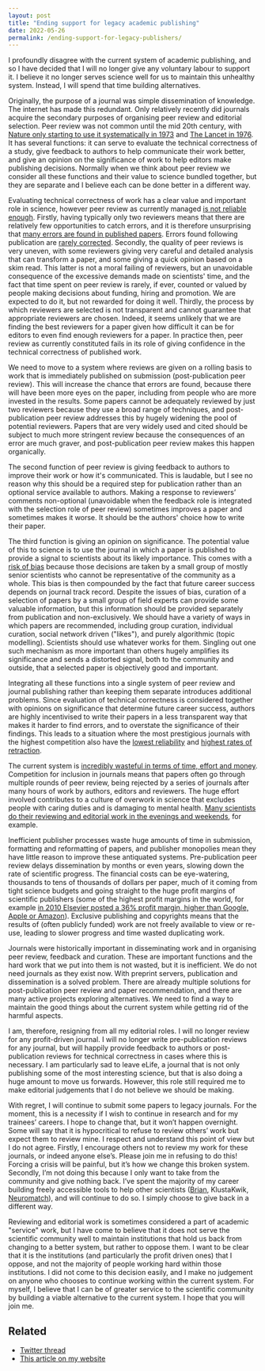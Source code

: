 ```yaml
---
layout: post
title: "Ending support for legacy academic publishing"
date: 2022-05-26
permalink: /ending-support-for-legacy-publishers/
---
```


I profoundly disagree with the current system of academic publishing, and so I have decided that I will no longer give any voluntary labour to support it. I believe it no longer serves science well for us to maintain this unhealthy system. Instead, I will spend that time building alternatives.

Originally, the purpose of a journal was simple dissemination of knowledge. The internet has made this redundant. Only relatively recently did journals acquire the secondary purposes of organising peer review and editorial selection. Peer review was not common until the mid 20th century, with [Nature only starting to use it systematically in 1973](https://royalsocietypublishing.org/doi/10.1098/rsnr.2015.0029) and [The Lancet in 1976](https://blogs.scientificamerican.com/information-culture/the-birth-of-modern-peer-review/). It has several functions: it can serve to evaluate the technical correctness of a study, give feedback to authors to help communicate their work better, and give an opinion on the significance of work to help editors make publishing decisions. Normally when we think about peer review we consider all these functions and their value to science bundled together, but they are separate and I believe each can be done better in a different way.

Evaluating technical correctness of work has a clear value and important role in science, however peer review as currently managed [is not reliable enough](https://blog.neurips.cc/2021/12/08/the-neurips-2021-consistency-experiment/). Firstly, having typically only two reviewers means that there are relatively few opportunities to catch errors, and it is therefore unsurprising that [many errors are found in published papers](https://journals.asm.org/doi/10.1128/mbio.00809-16?permanently=true). Errors found following publication are [rarely corrected](https://www.ncbi.nlm.nih.gov/pmc/articles/PMC5395722/). Secondly, the quality of peer reviews is very uneven, with some reviewers giving very careful and detailed analysis that can transform a paper, and some giving a quick opinion based on a skim read. This latter is not a moral failing of reviewers, but an unavoidable consequence of the excessive demands made on scientists' time, and the fact that time spent on peer review is rarely, if ever, counted or valued by people making decisions about funding, hiring and promotion. We are expected to do it, but not rewarded for doing it well. Thirdly, the process by which reviewers are selected is not transparent and cannot guarantee that appropriate reviewers are chosen. Indeed, it seems unlikely that we are finding the best reviewers for a paper given how difficult it can be for editors to even find enough reviewers for a paper. In practice then, peer review as currently constituted fails in its role of giving confidence in the technical correctness of published work.

We need to move to a system where reviews are given on a rolling basis to work that is immediately published on submission (post-publication peer review). This will increase the chance that errors are found, because there will have been more eyes on the paper, including from people who are more invested in the results. Some papers cannot be adequately reviewed by just two reviewers because they use a broad range of techniques, and post-publication peer review addresses this by hugely widening the pool of potential reviewers. Papers that are very widely used and cited should be subject to much more stringent review because the consequences of an error are much graver, and post-publication peer review makes this happen organically.

The second function of peer review is giving feedback to authors to improve their work or how it's communicated. This is laudable, but I see no reason why this should be a required step for publication rather than an optional service available to authors. Making a response to reviewers’ comments non-optional (unavoidable when the feedback role is integrated with the selection role of peer review) sometimes improves a paper and sometimes makes it worse. It should be the authors' choice how to write their paper.

The third function is giving an opinion on significance. The potential value of this to science is to use the journal in which a paper is published to provide a signal to scientists about its likely importance. This comes with a [risk of bias](https://www.pnas.org/doi/10.1073/pnas.1707323114) because those decisions are taken by a small group of mostly senior scientists who cannot be representative of the community as a whole. This bias is then compounded by the fact that future career success depends on journal track record. Despite the issues of bias, curation of a selection of papers by a small group of field experts can provide some valuable information, but this information should be provided separately from publication and non-exclusively. We should have a variety of ways in which papers are recommended, including group curation, individual curation, social network driven ("likes"), and purely algorithmic (topic modelling). Scientists should use whatever works for them. Singling out one such mechanism as more important than others hugely amplifies its significance and sends a distorted signal, both to the community and outside, that a selected paper is objectively good and important.

Integrating all these functions into a single system of peer review and journal publishing rather than keeping them separate introduces additional problems. Since evaluation of technical correctness is considered together with opinions on significance that determine future career success, authors are highly incentivised to write their papers in a less transparent way that makes it harder to find errors, and to overstate the significance of their findings. This leads to a situation where the most prestigious journals with the highest competition also have the [lowest reliability](https://www.frontiersin.org/articles/10.3389/fnhum.2018.00037/full) and [highest rates of retraction](https://journals.asm.org/doi/10.1128/IAI.05661-11).

The current system is [incredibly wasteful in terms of time, effort and money](https://researchintegrityjournal.biomedcentral.com/articles/10.1186/s41073-021-00118-2?ref=refind). Competition for inclusion in journals means that papers often go through multiple rounds of peer review, being rejected by a series of journals after many hours of work by authors, editors and reviewers. The huge effort involved contributes to a culture of overwork in science that excludes people with caring duties and is damaging to mental health. [Many scientists do their reviewing and editorial work in the evenings and weekends](https://www.bmj.com/content/367/bmj.l6460), for example.

Inefficient publisher processes waste huge amounts of time in submission, formatting and reformatting of papers, and publisher monopolies mean they have little reason to improve these antiquated systems. Pre-publication peer review delays dissemination by months or even years, slowing down the rate of scientific progress. The financial costs can be eye-watering, thousands to tens of thousands of dollars per paper, much of it coming from tight science budgets and going straight to the huge profit margins of scientific publishers (some of the highest profit margins in the world, for example [in 2010 Elsevier posted a 36% profit margin, higher than Google, Apple or Amazon](https://www.theguardian.com/science/2017/jun/27/profitable-business-scientific-publishing-bad-for-science)). Exclusive publishing and copyrights means that the results of (often publicly funded) work are not freely available to view or re-use, leading to slower progress and time wasted duplicating work.

Journals were historically important in disseminating work and in organising peer review, feedback and curation. These are important functions and the hard work that we put into them is not wasted, but it is inefficient. We do not need journals as they exist now. With preprint servers, publication and dissemination is a solved problem. There are already multiple solutions for post-publication peer review and paper recommendation, and there are many active projects exploring alternatives. We need to find a way to maintain the good things about the current system while getting rid of the harmful aspects.

I am, therefore, resigning from all my editorial roles. I will no longer review for any profit-driven journal. I will no longer write pre-publication reviews for any journal, but will happily provide feedback to authors or post-publication reviews for technical correctness in cases where this is necessary. I am particularly sad to leave eLife, a journal that is not only publishing some of the most interesting science, but that is also doing a huge amount to move us forwards. However, this role still required me to make editorial judgements that I do not believe we should be making.

With regret, I will continue to submit some papers to legacy journals. For the moment, this is a necessity if I wish to continue in research and for my trainees’ careers. I hope to change that, but it won’t happen overnight. Some will say that it is hypocritical to refuse to review others’ work but expect them to review mine. I respect and understand this point of view but I do not agree. Firstly, I encourage others not to review my work for these journals, or indeed anyone else’s. Please join me in refusing to do this! Forcing a crisis will be painful, but it’s how we change this broken system. Secondly, I’m not doing this because I only want to take from the community and give nothing back. I’ve spent the majority of my career building freely accessible tools to help other scientists ([Brian](https://briansimulator.org/), KlustaKwik, [Neuromatch](https://neuromatch.io/)), and will continue to do so. I simply choose to give back in a different way.

Reviewing and editorial work is sometimes considered a part of academic "service" work, but I have come to believe that it does not serve the scientific community well to maintain institutions that hold us back from changing to a better system, but rather to oppose them. I want to be clear that it is the institutions (and particularly the profit driven ones) that I oppose, and not the majority of people working hard within those institutions. I did not come to this decision easily, and I make no judgement on anyone who chooses to continue working within the current system. For myself, I believe that I can be of greater service to the scientific community by building a viable alternative to the current system. I hope that you will join me.

## Related

* [Twitter thread](https://twitter.com/neuralreckoning/status/1529767585990029312)
* [This article on my website](http://neural-reckoning.org/reviewing.html)